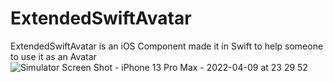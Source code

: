 # ExtendedSwiftAvatar
ExtendedSwiftAvatar is an iOS Component made it in Swift to help someone to use it as an Avatar
![Simulator Screen Shot - iPhone 13 Pro Max - 2022-04-09 at 23 29 52](https://user-images.githubusercontent.com/79055304/162590663-28676a15-a904-46c3-aa0f-1d23f5e58a13.png)
